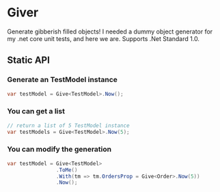 # Giver
Generate gibberish filled objects!
I needed a dummy object generator for my .net core unit tests, and here we are.
Supports .Net Standard 1.0.

## Static API

### Generate an TestModel instance
```csharp
var testModel = Give<TestModel>.Now();
```

### You can get a list
```csharp
// return a list of 5 TestModel instance
var testModels = Give<TestModel>.Now(5);
```

### You can modify the generation
```csharp
var testModel = Give<TestModel>
                .ToMe()
                .With(tm => tm.OrdersProp = Give<Order>.Now(5))
                .Now();
```
